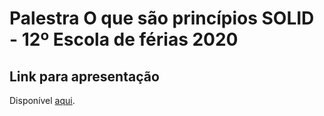 # Palestra O que são princípios SOLID - 12º Escola de férias 2020

## Link para apresentação

Disponível [aqui](https://slides.com/alexandrevelloso/o-que-sao-principios-solid/fullscreen).